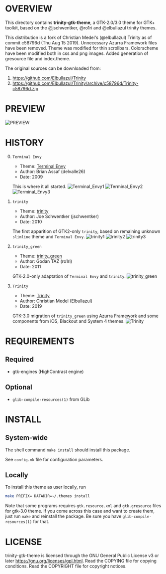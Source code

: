OVERVIEW
========

This directory contains **trinity-gtk-theme**, a GTK-2.0/3.0 theme for GTK+
toolkit, based on the @jschwentker, @ro1ri and @elbullazul trinity themes.

This distribution is a fork of Christian Medel's (@elbullazul) Trinity as of
commit c58796d (Thu Aug 15 2019).  Unnecessary Azurra Framework files have been
removed.  Theme was modified for thin scrollbars.  Colorscheme have been
modified both in css and png images.  Added generation of gresource file and
index.theme.

The original sources can be downloaded from:
  1. https://github.com/Elbullazul/Trinity
  2. https://github.com/Elbullazul/Trinity/archive/c58796d/Trinity-c58796d.zip


PREVIEW
=======

![PREVIEW][0]


HISTORY
=======

  0. `Terminal Envy`
      - Theme: [Terminal Envy](https://www.gnome-look.org/p/1015529)
      - Author: Brian Assaf (delvalle26)
      - Date: 2009

      This is where it all started.
      ![Terminal_Envy1][1]
      ![Terminal_Envy2][2]
      ![Terminal_Envy3][3]

  1. `trinity`
      - Theme: [trinity](https://www.xfce-look.org/p/1016197)
      - Author: Joe Schwentker (jschwentker)
      - Date: 2010

      The first apparition of GTK2-only `trinity`, based on remaining
      unknown `slimline` theme and `Terminal Envy`.
      ![trinity1][4]
      ![trinity2][5]
      ![trinity3][6]

  2. `trinity_green`
      - Theme: [trinity_green](https://www.pling.com/p/1079661/)
      - Author: Godan TAZ (ro1ri)
      - Date: 2011

      GTK-2.0-only adaptation of `Terminal Envy` and `trinity`.
      ![trinity_green][7]

  3. `Trinity`
     - Theme: [Trinity](https://www.pling.com/p/1318110/)
     - Author: Christian Medel (Elbullazul)
     - Date: 2019

     GTK-3.0 migration of `trinity_green` using Azurra Framework and some
     components from iOS, Blackout and System 4 themes.
     ![Trinity][8]


REQUIREMENTS
============

Required
--------
  * gtk-engines (HighContrast engine)

Optional
--------
  * `glib-compile-resources(1)` from GLib


INSTALL
=======

System-wide
-----------
The shell command `make install` should install this package.

See `config.mk` file for configuration parameters.

Locally
-------
To install this theme as user locally, run
```sh
make PREFIX= DATADIR=~/.themes install
```

Note that some programs requires `gtk.resource.xml` and `gtk.gresource` files
for gtk-3.0 theme.  If you come across this case and want to create them, just
run `make` and reinstall the package.  Be sure you have
`glib-compile-resources(1)` for that.


LICENSE
=======

trinity-gtk-theme is licensed through the GNU General Public License v3 or
later <https://gnu.org/licenses/gpl.html>.
Read the COPYING file for copying conditions.
Read the COPYRIGHT file for copyright notices.

[0]: https://raw.githubusercontent.com/zeppe-lin/trinity-gtk-theme/master/screenshots/trinity-gtk-theme-1.png
[1]: https://raw.githubusercontent.com/zeppe-lin/trinity-gtk-theme/master/screenshots/Terminal_Envy_114171-1.png
[2]: https://raw.githubusercontent.com/zeppe-lin/trinity-gtk-theme/master/screenshots/Terminal_Envy_114171-2.png
[3]: https://raw.githubusercontent.com/zeppe-lin/trinity-gtk-theme/master/screenshots/Terminal_Envy_114171-3.png
[4]: https://raw.githubusercontent.com/zeppe-lin/trinity-gtk-theme/master/screenshots/trinity_118906-1.png
[5]: https://raw.githubusercontent.com/zeppe-lin/trinity-gtk-theme/master/screenshots/trinity_118906-2.png
[6]: https://raw.githubusercontent.com/zeppe-lin/trinity-gtk-theme/master/screenshots/trinity_118906-3.png
[7]: https://raw.githubusercontent.com/zeppe-lin/trinity-gtk-theme/master/screenshots/trinity_green_140528-1.jpg
[8]: https://raw.githubusercontent.com/zeppe-lin/trinity-gtk-theme/master/screenshots/Trinity_1318110-1.png
